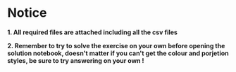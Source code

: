 
# Notice

**1. All required files are attached including all the csv files**

**2. Remember to try to solve the exercise on your own before opening the solution notebook, doesn't matter if you can't get the colour and porjetion styles, be sure to try answering on your own !**


